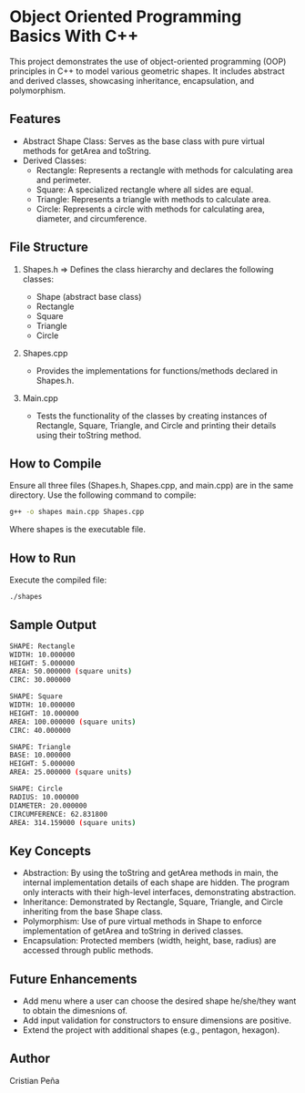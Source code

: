 # Object Oriented Programming Basics With C++

This project demonstrates the use of object-oriented programming (OOP) principles in C++ to model various geometric shapes. It includes abstract and derived classes, showcasing inheritance, encapsulation, and polymorphism.

## Features

- Abstract Shape Class: Serves as the base class with pure virtual methods for getArea and toString.
- Derived Classes:
  - Rectangle: Represents a rectangle with methods for calculating area and perimeter.
  - Square: A specialized rectangle where all sides are equal.
  - Triangle: Represents a triangle with methods to calculate area.
  - Circle: Represents a circle with methods for calculating area, diameter, and circumference.

## File Structure

1. Shapes.h => Defines the class hierarchy and declares the following classes:
   - Shape (abstract base class)
   - Rectangle
   - Square
   - Triangle
   - Circle
     
2. Shapes.cpp
   - Provides the implementations for functions/methods declared in Shapes.h.

3. Main.cpp
   - Tests the functionality of the classes by creating instances of Rectangle, Square, Triangle, and Circle and printing their details using their toString method.

## How to Compile

Ensure all three files (Shapes.h, Shapes.cpp, and main.cpp) are in the same directory. Use the following command to compile:

```bash
g++ -o shapes main.cpp Shapes.cpp
```
Where shapes is the executable file.

## How to Run

Execute the compiled file:

```bash
./shapes
```

## Sample Output

```bash
SHAPE: Rectangle
WIDTH: 10.000000
HEIGHT: 5.000000
AREA: 50.000000 (square units)
CIRC: 30.000000

SHAPE: Square
WIDTH: 10.000000
HEIGHT: 10.000000
AREA: 100.000000 (square units)
CIRC: 40.000000

SHAPE: Triangle
BASE: 10.000000
HEIGHT: 5.000000
AREA: 25.000000 (square units)

SHAPE: Circle
RADIUS: 10.000000
DIAMETER: 20.000000
CIRCUMFERENCE: 62.831800
AREA: 314.159000 (square units)
```

## Key Concepts

- Abstraction: By using the toString and getArea methods in main, the internal implementation details of each shape are hidden. The program only interacts with their high-level interfaces, demonstrating abstraction.
- Inheritance: Demonstrated by Rectangle, Square, Triangle, and Circle inheriting from the base Shape class.
- Polymorphism: Use of pure virtual methods in Shape to enforce implementation of getArea and toString in derived classes.
- Encapsulation: Protected members (width, height, base, radius) are accessed through public methods.

## Future Enhancements

- Add menu where a user can choose the desired shape he/she/they want to obtain the dimesnions of.
- Add input validation for constructors to ensure dimensions are positive.
- Extend the project with additional shapes (e.g., pentagon, hexagon).

## Author 

Cristian Peña
